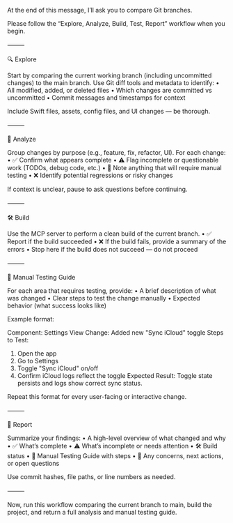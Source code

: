 At the end of this message, I’ll ask you to compare Git branches.

Please follow the “Explore, Analyze, Build, Test, Report” workflow when you begin.

⸻

🔍 Explore

Start by comparing the current working branch (including uncommitted changes) to the main branch.
Use Git diff tools and metadata to identify:
	•	All modified, added, or deleted files
	•	Which changes are committed vs uncommitted
	•	Commit messages and timestamps for context

Include Swift files, assets, config files, and UI changes — be thorough.

⸻

🧠 Analyze

Group changes by purpose (e.g., feature, fix, refactor, UI).
For each change:
	•	✅ Confirm what appears complete
	•	⚠️ Flag incomplete or questionable work (TODOs, debug code, etc.)
	•	🧪 Note anything that will require manual testing
	•	❌ Identify potential regressions or risky changes

If context is unclear, pause to ask questions before continuing.

⸻

🛠️ Build

Use the MCP server to perform a clean build of the current branch.
	•	✅ Report if the build succeeded
	•	❌ If the build fails, provide a summary of the errors
	•	Stop here if the build does not succeed — do not proceed

⸻

🧪 Manual Testing Guide

For each area that requires testing, provide:
	•	A brief description of what was changed
	•	Clear steps to test the change manually
	•	Expected behavior (what success looks like)

Example format:

Component: Settings View
Change: Added new "Sync iCloud" toggle
Steps to Test:
  1. Open the app
  2. Go to Settings
  3. Toggle "Sync iCloud" on/off
  4. Confirm iCloud logs reflect the toggle
Expected Result: Toggle state persists and logs show correct sync status.

Repeat this format for every user-facing or interactive change.

⸻

📝 Report

Summarize your findings:
	•	A high-level overview of what changed and why
	•	✅ What’s complete
	•	⚠️ What’s incomplete or needs attention
	•	🛠️ Build status
	•	🧪 Manual Testing Guide with steps
	•	🔧 Any concerns, next actions, or open questions

Use commit hashes, file paths, or line numbers as needed.

⸻

Now, run this workflow comparing the current branch to main, build the project, and return a full analysis and manual testing guide.

